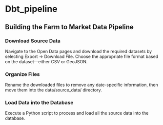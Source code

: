 # Dbt_pipeline

## Building the Farm to Market Data Pipeline

### Download Source Data
Navigate to the Open Data pages and download the required datasets by selecting Export → Download File. Choose the appropriate file format based on the dataset—either CSV or GeoJSON.

### Organize Files
Rename the downloaded files to remove any date-specific information, then move them into the data/source_data/ directory.

### Load Data into the Database
Execute a Python script to process and load all the source data into the database.
